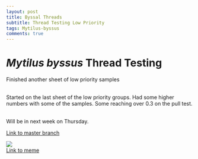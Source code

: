```yaml
---
layout: post
title: Byssal Threads
subtitle: Thread Testing Low Priority
tags: Mytilus-byssus
comments: true
---
```


# *Mytilus byssus* Thread Testing
Finished another sheet of low priority samples

<br> Started on the last sheet of the low priority groups. Had some higher numbers with some of the samples. Some reaching over 0.3 on the pull test.


<br> Will be in next week on Thursday.

[Link to master branch](https://github.com/mattgeorgephd/PSMFC-mytilus-byssus-pilot)

![](https://i.redd.it/qhewwrhc3sv71.png)
<br> [Link to meme](https://www.reddit.com/r/memes/comments/qg45pr/seafood_diet/)
